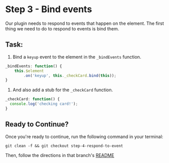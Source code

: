 # Step 3 - Bind events

Our plugin needs to respond to events that happen on the element. The first thing we need to do to respond to events is bind them.

## Task:

1. Bind a `keyup` event to the element in the `_bindEvents` function.

  ```js
  _bindEvents: function() {
      this.$element
          .on('keyup', this._checkCard.bind(this));
  }
  ```
  
1. And also add a stub for the `_checkCard` function.

  ```js
  _checkCard: function() {
    console.log('checking card!');
  }
  ```

## Ready to Continue?

Once you're ready to continue, run the following command in your terminal:

```cli
git clean -f && git checkout step-4-respond-to-event
```

Then, follow the directions in that branch's [README](https://github.com/mobify/workshops--building-a-plugin/blob/step-4-respond-to-event/README.md)
